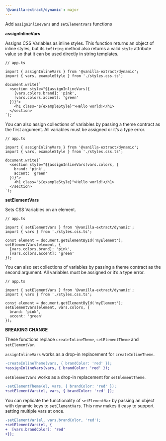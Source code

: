 ```yaml
---
'@vanilla-extract/dynamic': major
---
```


Add `assignInlineVars` and `setElementVars` functions

**assignInlineVars**

Assigns CSS Variables as inline styles. This function returns an object of inline styles, but its `toString` method also returns a valid `style` attribute value so that it can be used directly in string templates.

```tsx
// app.ts

import { assignInlineVars } from '@vanilla-extract/dynamic';
import { vars, exampleStyle } from './styles.css.ts';

document.write(`
  <section style="${assignInlineVars({
    [vars.colors.brand]: 'pink',
    [vars.colors.accent]: 'green'
  })}">
    <h1 class="${exampleStyle}">Hello world!</h1>
  </section>
`);
```

You can also assign collections of variables by passing a theme contract as the first argument. All variables must be assigned or it’s a type error.

```tsx
// app.ts

import { assignInlineVars } from '@vanilla-extract/dynamic';
import { vars, exampleStyle } from './styles.css.ts';

document.write(`
  <section style="${assignInlineVars(vars.colors, {
    brand: 'pink',
    accent: 'green'
  })}">
    <h1 class="${exampleStyle}">Hello world!</h1>
  </section>
`);
```

**setElementVars**

Sets CSS Variables on an element.

```tsx
// app.ts

import { setElementVars } from '@vanilla-extract/dynamic';
import { vars } from './styles.css.ts';

const element = document.getElementById('myElement');
setElementVars(element, {
  [vars.colors.brand]: 'pink',
  [vars.colors.accent]: 'green'
});
```

You can also set collections of variables by passing a theme contract as the second argument. All variables must be assigned or it’s a type error.

```tsx
// app.ts

import { setElementVars } from '@vanilla-extract/dynamic';
import { vars } from './styles.css.ts';

const element = document.getElementById('myElement');
setElementVars(element, vars.colors, {
  brand: 'pink',
  accent: 'green'
});
```

**BREAKING CHANGE**

These functions replace `createInlineTheme`, `setElementTheme` and `setElementVar`.

`assignInlineVars` works as a drop-in replacement for `createInlineTheme`.

```diff
-createInlineTheme(vars, { brandColor: 'red' });
+assignInlineVars(vars, { brandColor: 'red' });
```

`setElementVars` works as a drop-in replacement for `setElementTheme`.

```diff
-setElementTheme(el, vars, { brandColor: 'red' });
+setElementVars(el, vars, { brandColor: 'red' });
```

You can replicate the functionality of `setElementVar` by passing an object with dynamic keys to `setElementVars`. This now makes it easy to support setting multiple vars at once.

```diff
-setElementVar(el, vars.brandColor, 'red');
+setElementVars(el, {
+  [vars.brandColor]: 'red'
+});
```
